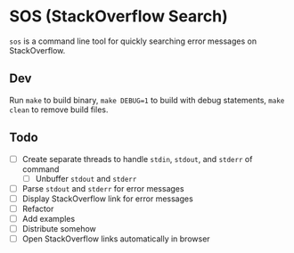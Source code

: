 # SOS (StackOverflow Search)
`sos` is a command line tool for quickly searching error messages on StackOverflow.

## Dev
Run `make` to build binary, `make DEBUG=1` to build with debug statements, `make clean` to remove build files.

## Todo
- [ ] Create separate threads to handle `stdin`, `stdout`, and `stderr` of command
  - [ ] Unbuffer `stdout` and `stderr`
- [ ] Parse `stdout` and `stderr` for error messages
- [ ] Display StackOverflow link for error messages
- [ ] Refactor
- [ ] Add examples
- [ ] Distribute somehow
- [ ] Open StackOverflow links automatically in browser
